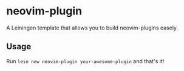 # neovim-plugin

A Leiningen template that allows you to build neovim-plugins easely.

## Usage

Run `lein new neovim-plugin your-awesome-plugin` and that's it!

